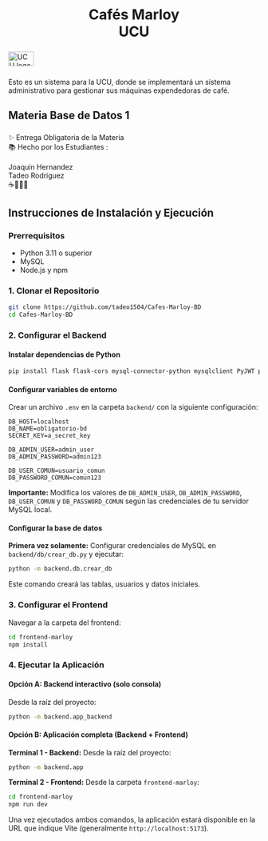 <h1 align="center">Cafés Marloy <br>UCU</h1>

###

<div align="left">
  <img src="https://s3.us-east-1.wasabisys.com/imasd/2022/10/Logo-UCU-001-FINAL-03_ID_Uruguay.jpg" width="51" height="29" alt="UCU logo" />
</div>


###

<p align="left">Esto es un sistema para la UCU, donde se implementará un sistema administrativo para gestionar sus máquinas expendedoras de café.</p>

###

<h2 align="left">Materia Base de Datos 1</h2>

###

<p align="left">✨ Entrega Obligatoria de la Materia<br>📚 Hecho por los Estudiantes :<br><br>Joaquin Hernandez<br>Tadeo Rodriguez<br>☕🤎🥯🍪</p>

###

## Instrucciones de Instalación y Ejecución

### Prerrequisitos

- Python 3.11 o superior
- MySQL 
- Node.js y npm

### 1. Clonar el Repositorio

```bash
git clone https://github.com/tadeo1504/Cafes-Marloy-BD
cd Cafes-Marloy-BD
```

### 2. Configurar el Backend

#### Instalar dependencias de Python

```bash
pip install flask flask-cors mysql-connector-python mysqlclient PyJWT python-dotenv
```

#### Configurar variables de entorno

Crear un archivo `.env` en la carpeta `backend/` con la siguiente configuración:

```properties
DB_HOST=localhost
DB_NAME=obligatorio-bd
SECRET_KEY=a_secret_key

DB_ADMIN_USER=admin_user
DB_ADMIN_PASSWORD=admin123

DB_USER_COMUN=usuario_comun
DB_PASSWORD_COMUN=comun123
```

**Importante:** Modifica los valores de `DB_ADMIN_USER`, `DB_ADMIN_PASSWORD`, `DB_USER_COMUN` y `DB_PASSWORD_COMUN` según las credenciales de tu servidor MySQL local.

#### Configurar la base de datos

**Primera vez solamente:** Configurar credenciales de MySQL en `backend/db/crear_db.py` y ejecutar:

```bash
python -m backend.db.crear_db
```

Este comando creará las tablas, usuarios y datos iniciales.

### 3. Configurar el Frontend

Navegar a la carpeta del frontend:

```bash
cd frontend-marloy
npm install
```

### 4. Ejecutar la Aplicación

#### Opción A: Backend interactivo (solo consola)

Desde la raíz del proyecto:

```bash
python -m backend.app_backend
```

#### Opción B: Aplicación completa (Backend + Frontend)

**Terminal 1 - Backend:**
Desde la raíz del proyecto:

```bash
python -m backend.app
```

**Terminal 2 - Frontend:**
Desde la carpeta `frontend-marloy`:

```bash
cd frontend-marloy
npm run dev
```

Una vez ejecutados ambos comandos, la aplicación estará disponible en la URL que indique Vite (generalmente `http://localhost:5173`).

###
